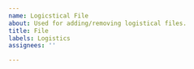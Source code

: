 ```yaml
---
name: Logicstical File
about: Used for adding/removing logistical files.
title: File
labels: Logistics
assignees: ''

---
```



